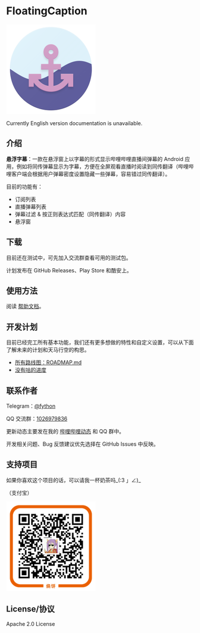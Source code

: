 FloatingCaption
===============

<img width="240px" src="./design/png/danmaqua_960px.png"></img>

Currently English version documentation is unavailable.

## 介绍

**悬浮字幕**：一款在悬浮窗上以字幕的形式显示哔哩哔哩直播间弹幕的 Android 应用，例如将同传弹幕显示为字幕，方便在全屏观看直播时阅读到同传翻译（哔哩哔哩客户端会根据用户弹幕密度设置隐藏一些弹幕，容易错过同传翻译）。

目前的功能有：

- 订阅列表
- 直播弹幕列表
- 弹幕过滤 & 按正则表达式匹配（同传翻译）内容
- 悬浮窗

## 下载

目前还在测试中，可先加入交流群查看可用的测试包。

计划发布在 GitHub Releases、Play Store 和酷安上。

## 使用方法

阅读 [帮助文档](./docs/HELP.md)。

## 开发计划

目前已经完工所有基本功能，我们还有更多想做的特性和自定义设置，可以从下面了解未来的计划和天马行空的构思。

- [所有路线图：ROADMAP.md](./ROADMAP.md)
- [没有咕的进度](https://github.com/fython/danmaqua-android/projects/1#column-7935078)

## 联系作者

Telegram：[@fython](https://t.me/fython)

QQ 交流群：[1026979836](https://jq.qq.com/?_wv=1027&k=5DCyJjR)

更新动态主要发在我的 [哔哩哔哩动态](https://space.bilibili.com/4432261) 和 QQ 群中。

开发相关问题、Bug 反馈建议优先选择在 GitHub Issues 中反映。

## 支持项目

如果你喜欢这个项目的话，可以请我一杯奶茶吗_(:3 」∠)_

（支付宝）

<img width="240px" src="./docs/images/alipay_qr_code.png"></img>

## License/协议

Apache 2.0 License
